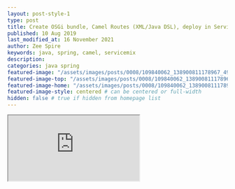 ```yaml
---
layout: post-style-1
type: post
title: Create OSGi bundle, Camel Routes (XML/Java DSL), deploy in ServiceMix
published: 10 Aug 2019
last_modified_at: 16 November 2021
author: Zee Spire
keywords: java, spring, camel, servicemix
description: 
categories: java spring
featured-image: "/assets/images/posts/0008/109840062_138900811178967_4976936830692921273_n.jpg" # full size
featured-image-top: "/assets/images/posts/0008/109840062_138900811178967_4976936830692921273_n.jpg" # width - 1200 (you can add the same URL as for featured-image)
featured-image-home: "/assets/images/posts/0008/109840062_138900811178967_4976936830692921273_n.jpg" # width - 600 (you can add the same URL as for featured-image) [use ~square images for homepage-style-1]
featured-image-style: centered # can be centered or full-width
hidden: false # true if hidden from homepage list
---
```

 <div class="ratio ratio-16x9 mb-3">
    <iframe src="https://www.youtube.com/embed/videoseries?list=PLvG8cZ6YuFBxzx0QeMaDbzAr-HdTW74Zc" title="YouTube video" allow="accelerometer; autoplay; clipboard-write; encrypted-media; gyroscope; picture-in-picture" allowfullscreen></iframe>
</div>
